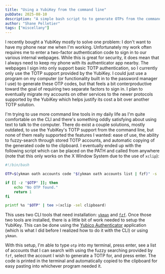 ```yaml
---
title: "Using a YubiKey from the command line"
pubDate: 2025-08-10
description: "A simple bash script to to generate OTPs from the command line using a YubiKey."
author: "Shane Pelletier"
tags: ["miscellany"]
---
```

I recently bought a YubiKey mostly to solve one problem: I don't want to have my phone near me when I'm working. Unfortunately my work often requires me to enter a two-factor authentication code to sign in to our various internal webpages. While this is great for security, it does mean that I always need to keep my phone with its authenticator app nearby. The webpages I sign into only support basic TOTP authentication, so I currently only use the TOTP support provided by the YubiKey. I could just use a program on my computer (or functionality built in to the password manager I use) to generate these OTP codes, but that feels a bit conterproductive toward the goal of requiring two separate factors to sign in. I plan to eventually migrate my accounts on other services to the newer protocols supported by the YubiKey which helps justify its cost a bit over another TOTP solution.

I'm trying to use more command line tools in my daily life as I'm quite comfortable on the CLI and there's something oddly satisfying about using text to talk to the computer. There do exist a couple solutions, mostly outdated, to use the YubiKey's TOTP support from the command line, but none of them really supported the features I wanted: ease of use, the ability to fuzzy-search through stored TOTP accounts, and automatic copying of the generated code to the clipboard. I eventually ended up with the following script which can be placed on the PATH and called from anywhere (note that this only works on the X Window System due to the use of `xclip`):

```bash
#!/bin/bash

OTP=$(ykman oath accounts code "$(ykman oath accounts list | fzf)" -s | tail -n 1 | tr -d '[:space:]')

if [[ -z "$OTP" ]]; then
    echo "No OTP found."
    return 1
fi

printf %s "$OTP" | tee >(xclip -sel clipboard)
```

This uses two CLI tools that need installation: [`ykman`](https://developers.yubico.com/yubikey-manager/) and [`fzf`](https://github.com/junegunn/fzf). Once those two tools are installed, there is a little bit of work needed to setup the YubiKey. This can be done using the [Yubico Authenticator](https://www.yubico.com/products/yubico-authenticator/) application (which is what I did before I realized how to do it with the CLI) or using `ykman`.

With this setup, I'm able to type `otp` into my terminal, press enter, see a list of accounts that I can search with using the fuzzy searching provided by `fzf`, select the account I wish to generate a TOTP for, and press enter. The code is printed in the terminal and automatically copied to the clipboard for easy pasting into whichever program needed it.
